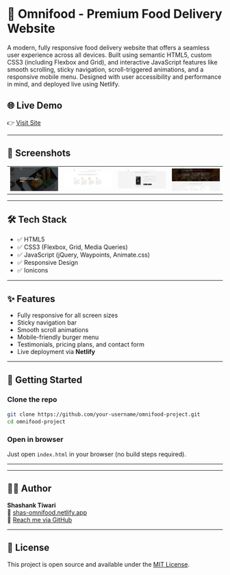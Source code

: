 # 🥗 Omnifood - Premium Food Delivery Website

A modern, fully responsive food delivery website that offers a seamless user experience across all devices. Built using semantic HTML5, custom CSS3 (including Flexbox and Grid), and interactive JavaScript features like smooth scrolling, sticky navigation, scroll-triggered animations, and a responsive mobile menu. Designed with user accessibility and performance in mind, and deployed live using Netlify.


## 🌐 Live Demo  
👉 [Visit Site](https://shas-omnifood.netlify.app/)

---

## 📸 Screenshots

<table>
<tr>
<td><img src="https://github.com/shaasshh14/Omnifood-net/blob/main/preview/1.png" width="250"/></td>
<td><img src="https://github.com/shaasshh14/Omnifood-net/blob/main/preview/2.png" width="250"/></td>
<td><img src="https://github.com/shaasshh14/Omnifood-net/blob/main/preview/3.png" width="250"/></td>
<td><img src="https://github.com/shaasshh14/Omnifood-net/blob/main/preview/4.png" width="250"/></td>
</tr>
</table>

---

## 🛠 Tech Stack

- ✅ HTML5
- ✅ CSS3 (Flexbox, Grid, Media Queries)
- ✅ JavaScript (jQuery, Waypoints, Animate.css)
- ✅ Responsive Design
- ✅ Ionicons

---

## ✨ Features

- Fully responsive for all screen sizes
- Sticky navigation bar
- Smooth scroll animations
- Mobile-friendly burger menu
- Testimonials, pricing plans, and contact form
- Live deployment via **Netlify**

---

## 🚀 Getting Started

### Clone the repo

```bash
git clone https://github.com/your-username/omnifood-project.git
cd omnifood-project
```

### Open in browser

Just open `index.html` in your browser (no build steps required).

---

---

## 🧑‍💻 Author

**Shashank Tiwari**  
📍 [shas-omnifood.netlify.app](https://shas-omnifood.netlify.app/)  
📧 [Reach me via GitHub](https://github.com/shaasshh14)

---

## 📄 License

This project is open source and available under the [MIT License](LICENSE).
